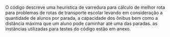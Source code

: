 O código descreve uma heurística de varredura para cálculo de melhor rota para problemas de rotas de transporte escolar levando em consideração a quantidade de alunos por parada, a capacidade dos ônibus bem como a distância máxima que um aluno pode caminhar até uma das paradas. 
as instâncias utilizadas para testes do código estão em anexo. 
